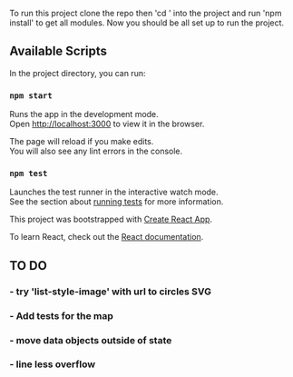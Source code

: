 To run this project clone the repo then 'cd ' into the project and run 'npm install' to get all modules. Now you should be all set up to run the project.

## Available Scripts

In the project directory, you can run:

### `npm start`

Runs the app in the development mode.<br>
Open [http://localhost:3000](http://localhost:3000) to view it in the browser.

The page will reload if you make edits.<br>
You will also see any lint errors in the console.

### `npm test`

Launches the test runner in the interactive watch mode.<br>
See the section about [running tests](https://facebook.github.io/create-react-app/docs/running-tests) for more information.

This project was bootstrapped with [Create React App](https://github.com/facebook/create-react-app).

To learn React, check out the [React documentation](https://reactjs.org/).


## TO DO

### - try 'list-style-image' with url to circles SVG
### - Add tests for the map
### - move data objects outside of state
### - line less overflow

